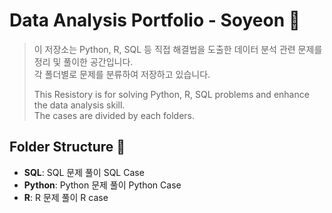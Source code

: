 # Data Analysis Portfolio - Soyeon 🚀
> 이 저장소는 Python, R, SQL 등 직접 해결법을 도출한 데이터 분석 관련 문제를 정리 및 풀이한 공간입니다. <br> 각 폴더별로 문제를 분류하여 저장하고 있습니다.
>
> This Resistory is for solving Python, R, SQL problems and enhance the data analysis skill. <br> The cases are divided by each folders.

## Folder Structure 🎈
- **SQL**: SQL 문제 풀이 SQL Case
- **Python**: Python 문제 풀이 Python Case
- **R**: R 문제 풀이 R case
